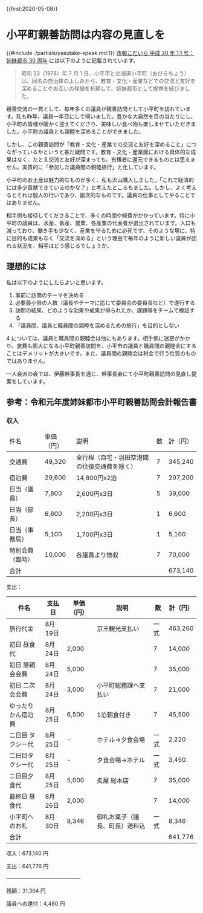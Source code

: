{{first:2020-05-08}}
# 小平町親善訪問は内容の見直しを

{{#include ./partials/yasutake-speak.md:1}} [市報こだいら 平成 20 年 1.1 号：姉妹都市 30 周年](https://web.archive.org/web/20200525023132/https://www.city.kodaira.tokyo.jp/shihou/files/5756/005756/att_0000004.pdf) には以下のように記載されています。

> 昭和 53（1978）年 7 月 1 日、小平市と北海道小平町（おびらちょう）は、同名の自治体のよしみから、教育・文化・産業などでの交流と友好を深めることやお互いの発展を祈願して、姉妹都市として提携を結びました。

親善交流の一貫として、毎年多くの議員が親善訪問として小平町を訪れています。私も昨年、議員一年目にして伺いました。豊かな大自然を目の当たりにし、小平町の皆様が暖かく迎えてくださり、美味しい食べ物も楽しませていただきました。小平町の議員とも親睦を深めることができました。

しかし、この親善訪問が「教育・文化・産業での交流と友好を深めること」につながっているかというと甚だ疑問です。教育・文化・産業面における具体的な成果はなく、たとえ交流と友好が深まっても、<span class="highlight">有権者に還元できるものとは思えません。実質的に「参加した議員間の親睦旅行」と化しています。</span>

小平町のお土産は魅力的なものが多く、私も沢山購入しました。「これで経済的には多少貢献できているのかな？」と考えたところもました。しかし、よく考えるとそれは個人の行いであり、副次的なものです。議員の仕事としてやることではありません。

相手側も接待してくださることで、多くの時間や経費がかかっています。特に小平町の議員は、水産、畜産、農業、各産業の代表者が選出されています。人口も減っており、働き手も少なく、産業を守るために必死です。そのような場に、特に目的も成果もなく「交流を深める」という理由で毎年のように新しい議員が訪れる状況を、相手はどう感じるでしょうか。

## 理想的には

私は以下のようにしたらよいと思います。

1. 事前に訪問のテーマを決める
1. 必要最小限の人数（議長やテーマに応じて委員会の委員長など）で遂行する
1. 訪問の結果、どのような効果や成果が得られたか、課題等をチームで検証する
1. 「議員間、議員と職員間の親睦を深めるための旅行」を目的としない

4 については、議員と職員間の親睦会は他にもあります。相手側に迷惑がかかり、旅費も膨大になる小平町親善訪問を、小平市の議員と職員間の親睦会にすることはデメリットが大きいです。また、議員間の親睦会は税金で行う性質のものではありません。

一人会派の会では、伊藤幹事長を通じ、幹事長会にて小平町親善訪問の見直し提案をしています。

## 参考：令和元年度姉妹都市小平町親善訪問会計報告書

### 収入

<table>
  <thead>
    <tr>
      <td>件名</td>
      <td>単価（円）</td>
      <td>説明</td>
      <td>数</td>
      <td>計（円）</td>
    </tr>
  </thead>
  <tr>
    <td>交通費</td>
    <td>49,320 </td>
    <td>全行程（自宅・羽田空港間の往復交通費を除く）</td>
    <td>7</td>
    <td>345,240 </td>
  </tr>
  <tr>
    <td>宿泊費</td>
    <td>29,600 </td>
    <td>14,800円x2泊</td>
    <td>7</td>
    <td>207,200 </td>
  </tr>
  <tr>
    <td>日当（議員）</td>
    <td>7,800 </td>
    <td>2,600円x3日</td>
    <td>5</td>
    <td>39,000 </td>
  </tr>
  <tr>
    <td>日当（部長）</td>
    <td>6,600 </td>
    <td>2,200円x3日</td>
    <td>1</td>
    <td>6,600 </td>
  </tr>
  <tr>
    <td>日当（事務局）</td>
    <td>5,100 </td>
    <td>1,700円x3日</td>
    <td>1</td>
    <td>5,100 </td>
  </tr>
  <tr>
    <td>特別会費（臨時）</td>
    <td>10,000 </td>
    <td>各議員より徴収</td>
    <td>7</td>
    <td>70,000 </td>
  </tr>
  <tr>
    <td colspan=4>合計</td>
    <td>673,140 </td>
  </tr>
</table>

支出：

<table>
  <thead>
    <tr>
      <th>件名</th>
      <th>支払日</th>
      <th>単価（円）</th>
      <th>説明</th>
      <th>数</th>
      <th>計（円）</th>
    </tr>
  </thead>
  <tbody>
    <tr>
      <td>旅行代金</td>
      <td>8月19日</td>
      <td></td>
      <td>京王観光支払い</td>
      <td>一式</td>
      <td>463,260 </td>
    </tr>
    <tr>
      <td>初日 昼食代</td>
      <td>8月24日</td>
      <td>2,000 </td>
      <td></td>
      <td>7</td>
      <td>14,000 </td>
    </tr>
    <tr>
      <td>初日 懇親会会費</td>
      <td>8月24日</td>
      <td>5,000 </td>
      <td></td>
      <td>7</td>
      <td>35,000 </td>
    </tr>
    <tr>
      <td>初日 二次会会費</td>
      <td>8月24日</td>
      <td>3,000 </td>
      <td>小平町総務課へ支払い</td>
      <td>7</td>
      <td>21,000 </td>
    </tr>
    <tr>
      <td>ゆったりかん宿泊費</td>
      <td>8月25日</td>
      <td>6,500 </td>
      <td>1泊朝食付き</td>
      <td>7</td>
      <td>45,500 </td>
    </tr>
    <tr>
      <td>二日目 タクシー代</td>
      <td>8月25日</td>
      <td>-</td>
      <td>ホテル→夕食会場</td>
      <td>一式</td>
      <td>2,220 </td>
    </tr>
    <tr>
      <td>二日目タクシー代</td>
      <td>8月25日</td>
      <td>-</td>
      <td>夕食会場→ホテル</td>
      <td>一式</td>
      <td>3,450 </td>
    </tr>
    <tr>
      <td>二日目夕食代</td>
      <td>8月25日</td>
      <td>5,000 </td>
      <td>炙屋 総本店</td>
      <td>7</td>
      <td>35,000 </td>
    </tr>
    <tr>
      <td>最終日 昼食代</td>
      <td>8月26日</td>
      <td>2,000 </td>
      <td></td>
      <td>7</td>
      <td>14,000 </td>
    </tr>
    <tr>
      <td>小平町へのお礼</td>
      <td>8月30日</td>
      <td>8,346 </td>
      <td>御礼お菓子（議長、町長）送料込</td>
      <td>一式</td>
      <td>8,346 </td>
    </tr>
    <tr>
      <td colspan=5>合計</td>
      <td>641,776 </td>
    </tr>
  </tbody>
</table>

収入：673,140 円

支出：641,776 円

――――――――――――――

残額：31,364 円

議員への還付：4,480 円
